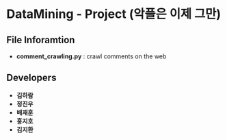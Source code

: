 # DataMining - Project (악플은 이제 그만)

## File Inforamtion

* __comment_crawling.py__ : crawl comments on the web

## Developers

* __김하람__
* __정진우__
* __배재훈__
* __홍지호__
* __김지환__
